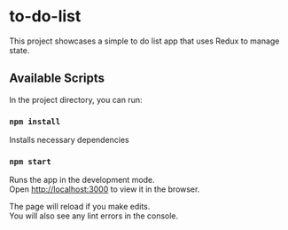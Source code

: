 # to-do-list
This project showcases a simple to do list app that uses Redux to manage state.

## Available Scripts

In the project directory, you can run:

### `npm install`
Installs necessary dependencies

### `npm start`

Runs the app in the development mode.<br>
Open [http://localhost:3000](http://localhost:3000) to view it in the browser.

The page will reload if you make edits.<br>
You will also see any lint errors in the console.
